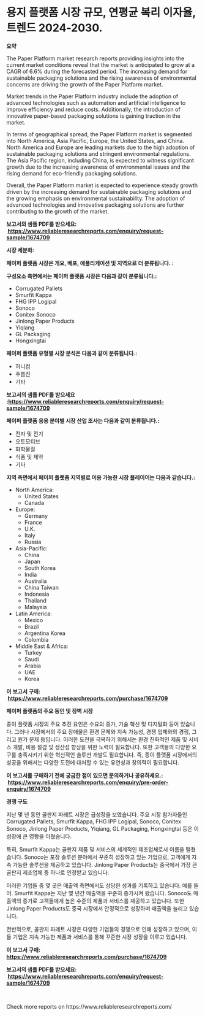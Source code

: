 <p><h1>용지 플랫폼 시장 규모, 연평균 복리 이자율, 트렌드 2024-2030.</h1></p><p><strong>요약</strong></p>
<p><p>The Paper Platform market research reports providing insights into the current market conditions reveal that the market is anticipated to grow at a CAGR of 6.6% during the forecasted period. The increasing demand for sustainable packaging solutions and the rising awareness of environmental concerns are driving the growth of the Paper Platform market.</p><p>Market trends in the Paper Platform industry include the adoption of advanced technologies such as automation and artificial intelligence to improve efficiency and reduce costs. Additionally, the introduction of innovative paper-based packaging solutions is gaining traction in the market.</p><p>In terms of geographical spread, the Paper Platform market is segmented into North America, Asia Pacific, Europe, the United States, and China. North America and Europe are leading markets due to the high adoption of sustainable packaging solutions and stringent environmental regulations. The Asia Pacific region, including China, is expected to witness significant growth due to the increasing awareness of environmental issues and the rising demand for eco-friendly packaging solutions.</p><p>Overall, the Paper Platform market is expected to experience steady growth driven by the increasing demand for sustainable packaging solutions and the growing emphasis on environmental sustainability. The adoption of advanced technologies and innovative packaging solutions are further contributing to the growth of the market.</p></p>
<p><strong>보고서의 샘플 PDF를 받으세요: &nbsp;<a href="https://www.reliableresearchreports.com/enquiry/request-sample/1674709">https://www.reliableresearchreports.com/enquiry/request-sample/1674709</a></strong></p>
<p><strong>시장 세분화:</strong></p>
<p><strong> 페이퍼 플랫폼 시장은 개요, 배포, 애플리케이션 및 지역으로 더 분류됩니다. :</strong></p>
<p><strong>구성요소 측면에서는 페이퍼 플랫폼 시장은 다음과 같이 분류됩니다.:</strong></p>
<p><ul><li>Corrugated Pallets</li><li>Smurfit Kappa</li><li>FHG IPP Logipal</li><li>Sonoco</li><li>Conitex Sonoco</li><li>Jinlong Paper Products</li><li>Yiqiang</li><li>GL Packaging</li><li>Hongxingtai</li></ul></p>
<p><strong> 페이퍼 플랫폼 유형별 시장 분석은 다음과 같이 분류됩니다.:</strong></p>
<p><ul><li>허니컴</li><li>주름진</li><li>기타</li></ul></p>
<p><strong>보고서의 샘플 PDF를 받으세요 :<a href="https://www.reliableresearchreports.com/enquiry/request-sample/1674709">https://www.reliableresearchreports.com/enquiry/request-sample/1674709</a></strong></p>
<p><strong> 페이퍼 플랫폼 응용 분야별 시장 산업 조사는 다음과 같이 분류됩니다.:</strong></p>
<p><ul><li>전자 및 전기</li><li>오토모티브</li><li>화학물질</li><li>식품 및 제약</li><li>기타</li></ul></p>
<p><strong>지역 측면에서 페이퍼 플랫폼 지역별로 이용 가능한 시장 플레이어는 다음과 같습니다.:</strong></p>
<p><ul>
    <li>
        North America:
        <ul>
            <li>United States</li>
            <li>Canada</li>
        </ul>
    </li>
    <li>
        Europe:
        <ul>
            <li>Germany</li>
            <li>France</li>
            <li>U.K.</li>
            <li>Italy</li>
            <li>Russia</li>
        </ul>
    </li>
    <li>
        Asia-Pacific:
        <ul>
            <li>China</li>
            <li>Japan</li>
            <li>South Korea</li>
            <li>India</li>
            <li>Australia</li>
            <li>China Taiwan</li>
            <li>Indonesia</li>
            <li>Thailand</li>
            <li>Malaysia</li>
        </ul>
    </li>
    <li>
        Latin America:
        <ul>
            <li>Mexico</li>
            <li>Brazil</li>
            <li>Argentina Korea</li>
            <li>Colombia</li>
        </ul>
    </li>
    <li>
        Middle East & Africa:
        <ul>
            <li>Turkey</li>
            <li>Saudi</li>
            <li>Arabia</li>
            <li>UAE</li>
            <li>Korea</li>
        </ul>
    </li>
    </ul></p>
<p><strong>이 보고서 구매: &nbsp;<a href="https://www.reliableresearchreports.com/purchase/1674709">https://www.reliableresearchreports.com/purchase/1674709</a></strong></p>
<p><strong>페이퍼 플랫폼의 주요 동인 및 장벽 시장</strong></p>
<p><p>종이 플랫폼 시장의 주요 추진 요인은 수요의 증가, 기술 혁신 및 디지털화 등이 있습니다. 그러나 시장에서의 주요 장애물은 환경 문제와 지속 가능성, 경쟁 업체와의 경쟁, 그리고 원가 문제 등입니다. 이러한 도전을 극복하기 위해서는 환경 친화적인 제품 및 서비스 개발, 비용 절감 및 생산성 향상을 위한 노력이 필요합니다. 또한 고객들의 다양한 요구를 충족시키기 위한 혁신적인 솔루션 개발도 필요합니다. 즉, 종이 플랫폼 시장에서의 성공을 위해서는 다양한 도전에 대처할 수 있는 유연성과 창의력이 필요합니다.</p></p>
<p><strong>이 보고서를 구매하기 전에 궁금한 점이 있으면 문의하거나 공유하세요.: &nbsp;<a href="https://www.reliableresearchreports.com/enquiry/pre-order-enquiry/1674709">https://www.reliableresearchreports.com/enquiry/pre-order-enquiry/1674709</a></strong></p>
<p><strong>경쟁 구도</strong></p>
<p><p>지난 몇 년 동안 골판지 파레트 시장은 급성장을 보였습니다. 주요 시장 참가자들인 Corrugated Pallets, Smurfit Kappa, FHG IPP Logipal, Sonoco, Conitex Sonoco, Jinlong Paper Products, Yiqiang, GL Packaging, Hongxingtai 등은 이 성장에 큰 영향을 미쳤습니다.</p><p>특히, Smurfit Kappa는 골판지 제품 및 서비스의 세계적인 제조업체로서 이름을 떨쳤습니다. Sonoco는 포장 솔루션 분야에서 꾸준히 성장하고 있는 기업으로, 고객에게 지속 가능한 솔루션을 제공하고 있습니다. Jinlong Paper Products는 중국에서 가장 큰 골판지 제조업체 중 하나로 인정받고 있습니다.</p><p>이러한 기업들 중 몇 곳은 매출액 측면에서도 상당한 성과를 기록하고 있습니다. 예를 들어. Smurfit Kappa는 지난 몇 년간 매출액을 꾸준히 증가시켜 왔습니다. Sonoco도 매출액의 증가로 고객들에게 높은 수준의 제품과 서비스를 제공하고 있습니다. 또한 Jinlong Paper Products도 중국 시장에서 안정적으로 성장하며 매출액을 늘리고 있습니다.</p><p>전반적으로, 골판지 파레트 시장은 다양한 기업들의 경쟁으로 인해 성장하고 있으며, 이들 기업은 지속 가능한 제품과 서비스를 통해 꾸준한 시장 성장을 이루고 있습니다.</p></p>
<p><strong>이 보고서 구매: &nbsp; <a href="https://www.reliableresearchreports.com/purchase/1674709">https://www.reliableresearchreports.com/purchase/1674709</a></strong></p>
<p><strong>보고서의 샘플 PDF를 받으세요: &nbsp;<a href="https://www.reliableresearchreports.com/enquiry/request-sample/1674709">https://www.reliableresearchreports.com/enquiry/request-sample/1674709</a></strong><strong></strong></p>
<p>&nbsp;</p>
<p>Check more reports on https://www.reliableresearchreports.com/</p>